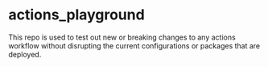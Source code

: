 # actions_playground
This repo is used to test out new or breaking changes to any actions workflow without disrupting the current configurations or packages that are deployed.
